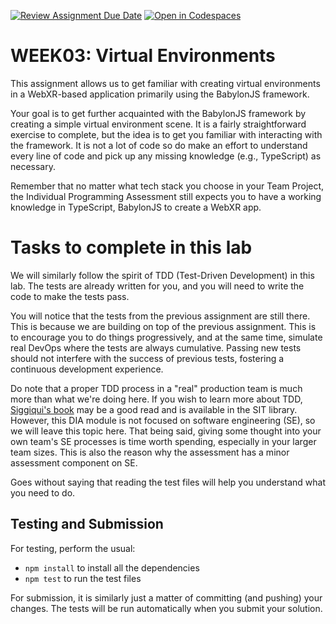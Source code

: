 [![Review Assignment Due Date](https://classroom.github.com/assets/deadline-readme-button-24ddc0f5d75046c5622901739e7c5dd533143b0c8e959d652212380cedb1ea36.svg)](https://classroom.github.com/a/8_mT0NNL)
[![Open in Codespaces](https://classroom.github.com/assets/launch-codespace-7f7980b617ed060a017424585567c406b6ee15c891e84e1186181d67ecf80aa0.svg)](https://classroom.github.com/open-in-codespaces?assignment_repo_id=13504634)
# WEEK03: Virtual Environments

This assignment allows us to get familiar with creating virtual environments in a WebXR-based application primarily using the BabylonJS framework.

Your goal is to get further acquainted with the BabylonJS framework by creating a simple virtual environment scene. It is a fairly straightforward exercise to complete, but the idea is to get you familiar with interacting with the framework. It is not a lot of code so do make an effort to understand every line of code and pick up any missing knowledge (e.g., TypeScript) as necessary.

Remember that no matter what tech stack you choose in your Team Project, the Individual Programming Assessment still expects you to have a working knowledge in TypeScript, BabylonJS to create a WebXR app.

# Tasks to complete in this lab

We will similarly follow the spirit of TDD (Test-Driven Development) in this lab. The tests are already written for you, and you will need to write the code to make the tests pass.

You will notice that the tests from the previous assignment are still there. This is because we are building on top of the previous assignment. This is to encourage you to do things progressively, and at the same time, simulate real DevOps where the tests are always cumulative. Passing new tests should not interfere with the success of previous tests, fostering a continuous development experience.

Do note that a proper TDD process in a "real" production team is much more than what we're doing here. If you wish to learn more about TDD, [Siggiqui's book](https://www.oreilly.com/library/view/learning-test-driven-development/9781098106461/) may be a good read and is available in the SIT library. However, this DIA module is not focused on software engineering (SE), so we will leave this topic here. That being said, giving some thought into your own team's SE processes is time worth spending, especially in your larger team sizes. This is also the reason why the assessment has a minor assessment component on SE.

Goes without saying that reading the test files will help you understand what you need to do.

## Testing and Submission

For testing, perform the usual:
- `npm install` to install all the dependencies
- `npm test` to run the test files

For submission, it is similarly just a matter of committing (and pushing) your changes. The tests will be run automatically when you submit your solution.
